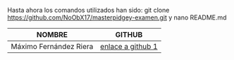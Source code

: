 Hasta ahora los comandos utilizados han sido: 
git clone https://github.com/NoObX17/masterpidgey-examen.git y nano README.md

|NOMBRE                |GITHUB                                              |
|----------------------|------------------------------------------------------------|
|Máximo Fernández Riera|[enlace a github 1](https://github.com/maximofernandezriera)|
